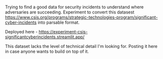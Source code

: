 Trying to find a good data for security incidents to understand where adversaries are succeeding. Experiment to convert this datasest https://www.csis.org/programs/strategic-technologies-program/significant-cyber-incidents into parsable format.

Deployed here - https://experiment-csis-significantcyberincidents.streamlit.app/

This dataset lacks the level of technical detail I'm looking for. Posting it here in case anyone wants to build on top of it.